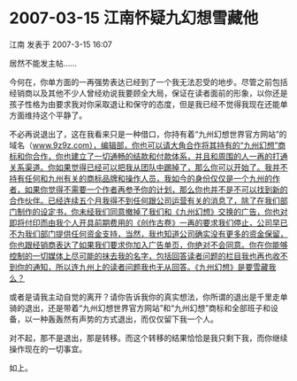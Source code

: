 # 2007-03-15 江南怀疑九幻想雪藏他

江南 发表于 2007-3-15 16:07

&#x20;

居然不能发主帖……

&#x20;

今何在，你单方面的一再强势表达已经到了一个我无法忍受的地步。尽管之前包括经销商以及其他不少人曾经劝说我要顾全大局，保证在读者面前的形象，以你还是孩子性格为由要求我对你采取退让和保守的态度，但是我已经不觉得我现在还能单方面维持这个平静了。

&#x20;

不必再说退出了，这在我看来只是一种借口，你持有着“九州幻想世界官方网站”的域名（www.9z9z.com），编辑部，你也可以请大角合作将其持有的“九州幻想”商标和你合作，你也建立了一切通畅的结款和付款体系，并且和周围的人一再的打通关系渠道。你如果觉得已经可以把我从团队中踢掉了，那么你可以开始了。我并不持有任何和九州有关的商标品牌和操作人员，我如今的身份仅仅是一个九州的作者，如果你觉得不需要一个作者再参予你的计划，那么你也并不是不可以找到新的合作伙伴。已经连续五个月我得不到任何跟公司运营有关的消息了，除了在我们部门制作的设定书，你未经我们同意撤掉了我们和《九州幻想》交换的广告，你也对即将付印而由我个人开具前期费用的《创作古卷》一再的要求我们停止，公司早已不为我们部门提供任何资金支持，当然，我也知道公司确实没有更多的资金保留，你也跟经销商表达了如果我们要求你加入广告单页，你绝对不会同意。你在你能够控制的一切媒体上尽可能的抹去我的名字，包括回答读者问题的栏目我也再也收不到你的通知，所以连九州上的读者问题我也无从回答。《九州幻想》是要雪藏我么？

&#x20;

或者是请我主动自觉的离开？请你告诉我你的真实想法，你所谓的退出是千里走单骑的退出，还是带着“九州幻想世界官方网站”和“九州幻想”商标和全部班子和设备，以一种轰轰然有声势的方式退出，而仅仅留下我一个人。

&#x20;

对不起，那不是退出，那是转移。而这个转移的结果恰恰是我只剩下我，而你继续操作现在的一切事宜。

&#x20;

如上。
